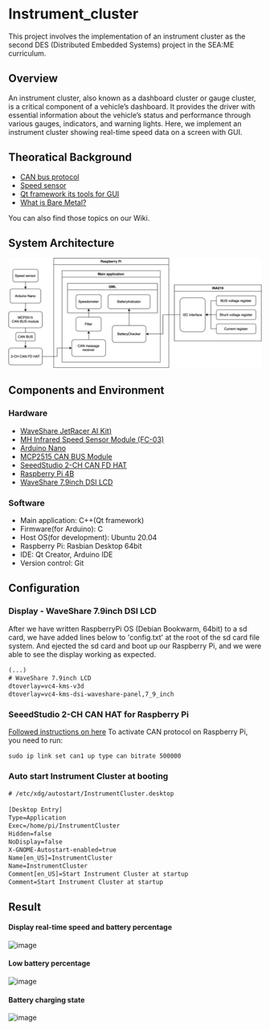 # Instrument_cluster
This project involves the implementation of an instrument cluster as the second DES (Distributed Embedded Systems) project in the SEA:ME curriculum.

## Overview
An instrument cluster, also known as a dashboard cluster or gauge cluster, is a critical component of a vehicle’s dashboard. It provides the driver with essential information about the vehicle’s status and performance through various gauges, indicators, and warning lights. Here, we implement an instrument cluster showing real-time speed data on a screen with GUI.

## Theoratical Background
- [CAN bus protocol](https://github.com/SEA-ME-DES-01-Instrument-Cluster/Instrument_cluster/wiki/About-CAN-bus-protocol)
- [Speed sensor](https://github.com/SEA-ME-DES-01-Instrument-Cluster/Instrument_cluster/wiki/Specifications-and-usage-of-speed-sensors-compatible-with-Arduino)
- [Qt framework its tools for GUI](https://github.com/SEA-ME-DES-01-Instrument-Cluster/Instrument_cluster/wiki/Basics-of-the-Qt-framework-and-its-tools-for-developing-embedded-GUIs)
- [What is Bare Metal?](https://github.com/SEA-ME-DES-01-Instrument-Cluster/Instrument_cluster/wiki/What-is-Bare-Metal%3F#what-is-bare-metal)

You can also find those topics on our Wiki.

## System Architecture
<img src="./diagram.svg">

## Components and Environment
### Hardware
- [WaveShare JetRacer AI Kit)](https://www.waveshare.com/wiki/JetRacer_AI_Kit)
- [MH Infrared Speed Sensor Module (FC-03)](https://einstronic.com/product/infrared-speed-sensor-module/)
- [Arduino Nano](https://docs.arduino.cc/hardware/nano/)
- [MCP2515 CAN BUS Module](https://ww1.microchip.com/downloads/aemDocuments/documents/APID/ProductDocuments/DataSheets/MCP2515-Family-Data-Sheet-DS20001801K.pdf)
- [SeeedStudio 2-CH CAN FD HAT](https://wiki.seeedstudio.com/2-Channel-CAN-BUS-FD-Shield-for-Raspberry-Pi/)
- [Raspberry Pi 4B](https://www.raspberrypi.com/products/raspberry-pi-4-model-b/)
- [WaveShare 7.9inch DSI LCD](https://www.waveshare.com/wiki/7.9inch_DSI_LCD)

### Software
- Main application: C++(Qt framework)
- Firmware(for Arduino): C
- Host OS(for development): Ubuntu 20.04
- Raspberry Pi: Rasbian Desktop 64bit
- IDE: Qt Creator, Arduino IDE
- Version control: Git

## Configuration
### Display - WaveShare 7.9inch DSI LCD
After we have written RaspberryPi OS (Debian Bookwarm, 64bit) to a sd card, we have added lines below to 'config.txt' at the root of the sd card file system. And ejected the sd card and boot up our Raspberry Pi, and we were able to see the display working as expected.
```
(...)
# WaveShare 7.9inch LCD
dtoverlay=vc4-kms-v3d
dtoverlay=vc4-kms-dsi-waveshare-panel,7_9_inch
```
### SeeedStudio 2-CH CAN HAT for Raspberry Pi
[Followed instructions on here](https://wiki.seeedstudio.com/2-Channel-CAN-BUS-FD-Shield-for-Raspberry-Pi/)
To activate CAN protocol on Raspberry Pi, you need to run:
```
sudo ip link set can1 up type can bitrate 500000
```

### Auto start Instrument Cluster at booting
```
# /etc/xdg/autostart/InstrumentCluster.desktop

[Desktop Entry]
Type=Application
Exec=/home/pi/InstrumentCluster
Hidden=false
NoDisplay=false
X-GNOME-Autostart-enabled=true
Name[en_US]=InstrumentCluster
Name=InstrumentCluster
Comment[en_US]=Start Instrument Cluster at startup
Comment=Start Instrument Cluster at startup
```
## Result
#### Display real-time speed and battery percentage
![image](https://github.com/user-attachments/assets/d907358c-8378-414e-980e-308d59534e3e)

#### Low battery percentage
![image](https://github.com/user-attachments/assets/1daf3746-772a-4799-a34f-05d7a2b9ccd7)

#### Battery charging state
![image](https://github.com/user-attachments/assets/f023f058-d071-40d0-8749-4d62701f8627)
